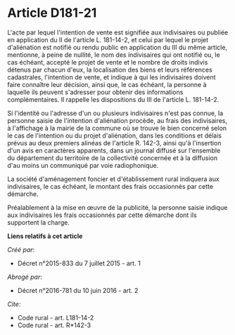 # Article D181-21

L'acte par lequel l'intention de vente est signifiée aux indivisaires ou publiée en application du II de l'article L.
181-14-2, et celui par lequel le projet d'aliénation est notifié ou rendu public en application du III du même article,
mentionne, à peine de nullité, le nom des indivisaires qui ont notifié ou, le cas échéant, accepté le projet de vente et le
nombre de droits indivis détenus par chacun d'eux, la localisation des biens et leurs références cadastrales, l'intention de
vente, et indique à qui les indivisaires doivent faire connaître leur décision, ainsi que, le cas échéant, la personne à
laquelle ils peuvent s'adresser pour obtenir des informations complémentaires. Il rappelle les dispositions du III de
l'article L. 181-14-2. 

Si l'identité ou l'adresse d'un ou plusieurs indivisaires n'est pas connue, la personne saisie de l'intention d'aliénation
procède, au frais des indivisaires, à l'affichage à la mairie de la commune où se trouve le bien concerné selon le cas de
l'intention ou du projet d'aliénation, dans les conditions et délais prévus au deux premiers alinéas de l'article R. 142-3,
ainsi qu'à l'insertion d'un avis en caractères apparents, dans un journal diffusé sur l'ensemble du département du territoire
de la collectivité concernée et à la diffusion d'au moins un communiqué par voie radiophonique. 

La société d'aménagement foncier et d'établissement rural indiquera aux indivisaires, le cas échéant, le montant des frais
occasionnés par cette démarche. 

Préalablement à la mise en œuvre de la publicité, la personne saisie indique aux indivisaires les frais occasionnés par cette
démarche dont ils supportent la charge.

**Liens relatifs à cet article**

_Créé par_:

  - Décret n°2015-833 du 7 juillet 2015 - art. 1

_Abrogé par_:

  - Décret n°2016-781 du 10 juin 2016 - art. 2

_Cite_:

  - Code rural - art. L181-14-2
  - Code rural - art. R*142-3
